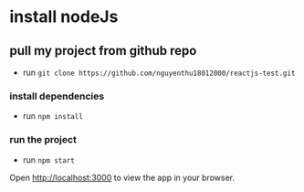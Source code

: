 
# install nodeJs

## pull my project from github repo

 - run `git clone https://github.com/nguyenthu18012000/reactjs-test.git`

### install dependencies
 - run `npm install`

### run the project
 - run `npm start`

Open [http://localhost:3000](http://localhost:3000) to view the app in your browser.
